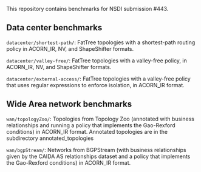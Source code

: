 This repository contains benchmarks for NSDI submission #443.

## Data center benchmarks
`datacenter/shortest-path/`: FatTree topologies with a shortest-path routing policy in ACORN_IR, NV, and ShapeShifter formats.

`datacenter/valley-free/`: FatTree topologies with a valley-free policy, in ACORN_IR, NV, and ShapeShifter formats.

`datacenter/external-access/`: FatTree topologies with a valley-free policy that uses regular expressions to enforce isolation, in ACORN_IR format.

## Wide Area network benchmarks
`wan/topologyZoo/`: Topologies from Topology Zoo (annotated with business relationships and  running a policy that implements the Gao-Rexford conditions) in ACORN_IR format. Annotated topologies are in the subdirectory annotated_topologies

`wan/bgpStream/`: Networks from BGPStream (with  business relationships given by the CAIDA AS relationships dataset and a policy that implements the Gao-Rexford conditions) in ACORN_IR format. 

